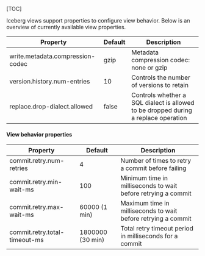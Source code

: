 [TOC]

Iceberg views support properties to configure view behavior. Below is an overview of currently available view properties.

|Property|Default|Description|
|---|---|---|
|write.metadata.compression-codec|gzip|Metadata compression codec: none or gzip|
|version.history.num-entries|10|Controls the number of versions to retain|
|replace.drop-dialect.allowed|false|Controls whether a SQL dialect is allowed to be dropped during a replace operation|

#### View behavior properties

|Property|Default|Description|
|---|---|---|
|commit.retry.num-retries|4|Number of times to retry a commit before failing|
|commit.retry.min-wait-ms|100|Minimum time in milliseconds to wait before retrying a commit|
|commit.retry.max-wait-ms|60000 (1 min)|Maximum time in milliseconds to wait before retrying a commit|
|commit.retry.total-timeout-ms|1800000 (30 min)|Total retry timeout period in milliseconds for a commit|
